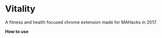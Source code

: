 # Vitality

A fitness and health focused chrome extension made for MAHacks in 2017.

<b> How to use </b>
